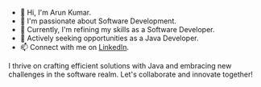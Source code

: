 - 👋 Hi, I'm Arun Kumar.
- 👀 I'm passionate about Software Development.
- 🌱 Currently, I'm refining my skills as a Software Developer.
- 💼 Actively seeking opportunities as a Java Developer.
- 📫 Connect with me on [LinkedIn](https://www.linkedin.com/in/arun-kumar-3b8353192/).

I thrive on crafting efficient solutions with Java and embracing new challenges in the software realm. Let's collaborate and innovate together!


<!---
arunsak04/arunsak04 is a ✨ special ✨ repository because its `README.md` (this file) appears on your GitHub profile.
You can click the Preview link to take a look at your changes.
--->
